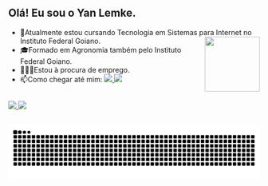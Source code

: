 ## Olá! Eu sou o Yan Lemke.

- 📖Atualmente estou cursando Tecnologia em Sistemas para Internet no Instituto Federal Goiano. <img align="right" src="https://cdn.discordapp.com/attachments/762153500560850945/1098841105757380748/GIFPAL-20230421022114.gif" height="110px" width="110px"> 
- 🎓Formado em Agronomia também pelo Instituto Federal Goiano.
- 👩🏼‍💻Estou à procura de emprego.
- 📫Como chegar até mim: 
  <a href="mailto:yanlemkedecastro@gmail.com">
  <img src="https://img.shields.io/badge/-Gmail-%23333?style=for-the-badge&logo=gmail&logoColor=white" height="20px">
  </a>
  <a href="https://www.linkedin.com/in/yan-lemke-de-castro-889151249/" target="_blank">
  <img src="https://img.shields.io/badge/-LinkedIn-%230077B5?style=for-the-badge&logo=linkedin&logoColor=black" height="20px">
  </a>

##
<div> 
  <a href="https://github.com/yanldc">
  <img width="41%" src="https://github-readme-stats.vercel.app/api?username=NitaLaura&show_icons=true&theme=radical&include_all_commits=true&count_private=true">
  <img width="45%" src="https://github-readme-stats.vercel.app/api/top-langs/?username=yanldc&layout=compact&langs_count=16&theme=radical"/>
  </a>
</div>

##
 <img alt="github-snake" src="https://github.com/yanldc/yanldc/blob/output/github-contribution-grid-snake-dark.svg" />

